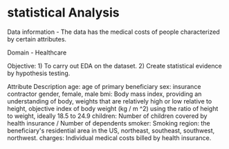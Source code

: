 #  statistical Analysis
Data information - The data has the medical costs of people characterized by certain attributes. 

Domain - Healthcare

Objective: 1) To carry out EDA on the dataset. 
2) Create statistical evidence by hypothesis testing.


Attribute Description
age: age of primary beneficiary
sex: insurance contractor gender, female, male
bmi: Body mass index, providing an understanding of body, weights that are
relatively high or low relative to height, objective index of body weight (kg / m ^2) using the ratio of height to weight, ideally 18.5 to 24.9
children: Number of children covered by health insurance / Number of dependents
smoker: Smoking
region: the beneficiary's residential area in the US, northeast, southeast, southwest, northwest.
charges: Individual medical costs billed by health insurance.

